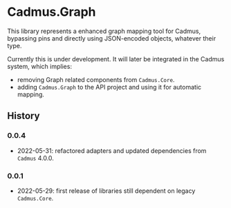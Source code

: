 # Cadmus.Graph

This library represents a enhanced graph mapping tool for Cadmus, bypassing pins and directly using JSON-encoded objects, whatever their type.

Currently this is under development. It will later be integrated in the Cadmus system, which implies:

- removing Graph related components from `Cadmus.Core`.
- adding `Cadmus.Graph` to the API project and using it for automatic mapping.

## History

### 0.0.4

- 2022-05-31: refactored adapters and updated dependencies from `Cadmus` 4.0.0.

### 0.0.1

- 2022-05-29: first release of libraries still dependent on legacy `Cadmus.Core`.
